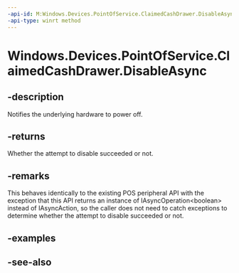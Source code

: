 ----api-id: M:Windows.Devices.PointOfService.ClaimedCashDrawer.DisableAsync
-api-type: winrt method
---<!-- Method syntaxpublic Windows.Foundation.IAsyncOperation<bool> DisableAsync()--># Windows.Devices.PointOfService.ClaimedCashDrawer.DisableAsync## -descriptionNotifies the underlying hardware to power off.## -returnsWhether the attempt to disable succeeded or not.## -remarksThis behaves identically to the existing POS peripheral API with the exception that this API returns an instance of IAsyncOperation&lt;boolean&gt; instead of IAsyncAction, so the caller does not need to catch exceptions to determine whether the attempt to disable succeeded or not.## -examples## -see-also